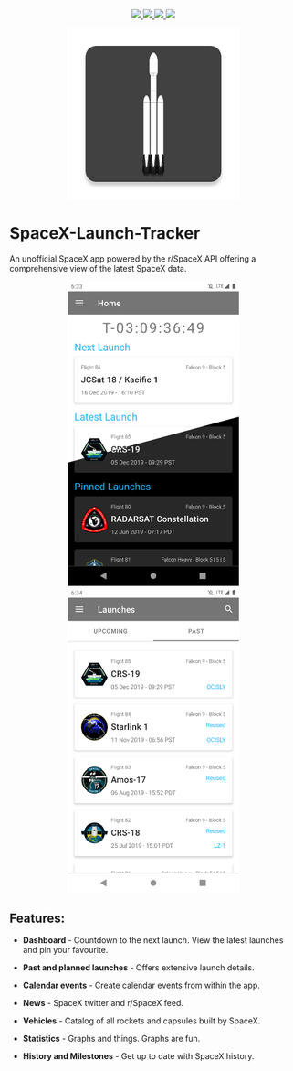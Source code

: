 <p align="center">
  <a href="https://github.com/zacdevil10/SpaceX-Launch-Tracker/releases">
    <img src="https://img.shields.io/github/v/release/zacdevil10/spacex-launch-tracker?style=for-the-badge">
  </a>
  <a href="https://play.google.com/store/apps/details?id=uk.co.zac_h.spacex">
    <img src="https://img.shields.io/badge/Google-PlayStore-green.svg?style=for-the-badge">
  </a>
  <a href="https://github.com/zacdevil10/SpaceX-Launch-Tracker/releases/latest">
    <img src="https://img.shields.io/badge/Direct-Download-red.svg?style=for-the-badge">
  </a>
  <a href="https://www.buymeacoffee.com/spacexlaunch">
    <img src="https://img.shields.io/badge/Buy%20me%20a-coffee-orange.svg?style=for-the-badge">
  </a>
</p>

<p align="center">
  <img src="app/src/main/ic_launcher-web.png" width="300px">
</p>

# SpaceX-Launch-Tracker

An unofficial SpaceX app powered by the r/SpaceX API offering a comprehensive view of the latest SpaceX data.

<p align="center">
  <img src="screenshots/01.png" width="300px">
  <img src="screenshots/02.png" width="300px">
</p>

## Features:

- **Dashboard** - Countdown to the next launch. View the latest launches and pin your favourite.

- **Past and planned launches** - Offers extensive launch details.

- **Calendar events** - Create calendar events from within the app.

- **News** - SpaceX twitter and r/SpaceX feed.

- **Vehicles** - Catalog of all rockets and capsules built by SpaceX.

- **Statistics** - Graphs and things. Graphs are fun.

- **History and Milestones** - Get up to date with SpaceX history.
